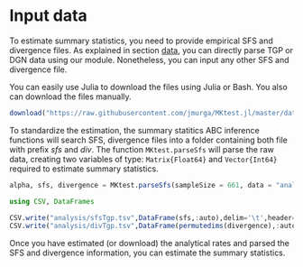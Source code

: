 # Input data

To estimate summary statistics, you need to provide empirical SFS and divergence files. As explained in section [data](data.md), you can directly parse TGP or DGN data using our module. Nonetheless, you can input any other SFS and divergence file.

You can easily use Julia to download the files using Julia or Bash. You also can download the files manually.

```julia
download("https://raw.githubusercontent.com/jmurga/MKtest.jl/master/data/tgp.txt","analysis/tgp.txt")
```

To standardize the estimation, the summary statitics ABC inference functions will search SFS, divergence files into a folder containing both file with prefix *sfs* and *div*. The function ```MKtest.parseSfs``` will parse the raw data, creating two variables of type: ```Matrix{Float64}``` and ```Vector{Int64}``` required to estimate summary statistics.

```julia
alpha, sfs, divergence = MKtest.parseSfs(sampleSize = 661, data = "analysis/tgp.txt")
```

```julia
using CSV, DataFrames

CSV.write("analysis/sfsTgp.tsv",DataFrame(sfs,:auto),delim='\t',header=false)
CSV.write("analysis/divTgp.tsv",DataFrame(permutedims(divergence),:auto),delim='\t',header=false)
```

Once you have estimated (or download) the analytical rates and parsed the SFS and divergence information, you can estimate the summary statistics.